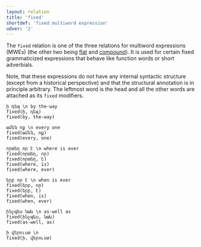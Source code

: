 ```yaml
---
layout: relation
title: 'fixed'
shortdef: 'fixed multiword expression'
udver: '2'
---
```


The `fixed` relation is one of the three relations for multiword expressions (MWEs) (the other two being [flat]() and [compound]()). It is used for certain fixed grammaticized expressions that behave like function words or short adverbials.

Note, that these expressions do not have any internal syntactic structure (except from a historical perspective) and that the structural annotation is in principle arbitrary. The leftmost word is the head and all the other words are attached as its `fixed` modifiers.

~~~ sdparse
ի դեպ \n by the-way
fixed(ի, դեպ)
fixed(by, the-way)
~~~

~~~ sdparse
ամեն ոք \n every one
fixed(ամեն, ոք)
fixed(every, one)
~~~

~~~ sdparse
որտեղ որ է \n where is ever
fixed(որտեղ, որ)
fixed(որտեղ, է)
fixed(where, is)
fixed(where, ever)
~~~

~~~ sdparse
երբ որ է \n when is ever 
fixed(երբ, որ)
fixed(երբ, է)
fixed(when, is)
fixed(when, ever)
~~~

~~~ sdparse
ինչպես նաև \n as-well as
fixed(ինչպես, նաև)
fixed(as-well, as)
~~~

~~~ sdparse
ի վերուստ \n
fixed(ի, վերուստ)
~~~
<!-- Interlanguage links updated Po lis 14 15:35:26 CET 2022 -->
